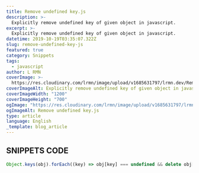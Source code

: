 ```yaml
---
title: Remove undefined key.js
description: >-
  Explicitly remove undefined key of given object in javascript.
excerpt: >-
  Explicitly remove undefined key of given object in javascript.
datetime: 2019-10-19T03:35:07.322Z
slug: remove-undefined-key-js
featured: true
category: Snippets
tags:
  - javascript
author: L RMN
coverImage: >-
  https://res.cloudinary.com/lrmn/image/upload/v1685631797/lrmn.dev/Remove-undefined-key-js_h4euva.png
coverImageAlt: Explicitly remove undefined key of given object in javascript.
coverImageWidth: "1200"
coverImageHeight: "700"
ogImage: "https://res.cloudinary.com/lrmn/image/upload/v1685631797/lrmn.dev/Remove-undefined-key-js_h4euva.png"
ogImageAlt: Remove undefined key.js
type: article
language: English
_template: blog_article
---
```


## SNIPPETS CODE

```js
Object.keys(obj).forEach((key) => obj[key] === undefined && delete obj[key]);
```
